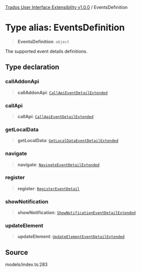 [Trados User Interface Extensibility v1.0.0](../wiki/globals) / EventsDefinition

# Type alias: EventsDefinition

> **EventsDefinition**: `object`

The supported event details definitions.

## Type declaration

### callAddonApi

> **callAddonApi**: [`CallApiEventDetailExtended`](../wiki/Interface.CallApiEventDetailExtended)

### callApi

> **callApi**: [`CallApiEventDetailExtended`](../wiki/Interface.CallApiEventDetailExtended)

### getLocalData

> **getLocalData**: [`GetLocalDataEventDetailExtended`](../wiki/Interface.GetLocalDataEventDetailExtended)

### navigate

> **navigate**: [`NavigateEventDetailExtended`](../wiki/Interface.NavigateEventDetailExtended)

### register

> **register**: [`RegisterEventDetail`](../wiki/Type.RegisterEventDetail)

### showNotification

> **showNotification**: [`ShowNotificationEventDetailExtended`](../wiki/Interface.ShowNotificationEventDetailExtended)

### updateElement

> **updateElement**: [`UpdateElementEventDetailExtended`](../wiki/Interface.UpdateElementEventDetailExtended)

## Source

models/index.ts:283
